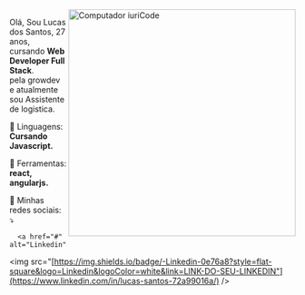 <img src="https://raw.githubusercontent.com/MicaelliMedeiros/micaellimedeiros/master/image/computer-illustration.png" min-width="400px" max-width="400px" width="400px" align="right" alt="Computador iuriCode">

<p align="left"> 
  Olá, Sou Lucas dos Santos, 27 anos, cursando <strong>Web Developer Full Stack</strong>.<br> 
  pela growdev e atualmente sou Assistente de logistica.
</p>

<p align="left">
  🦄 Linguagens: <strong>Cursando Javascript.</strong>
</p>

<p align="left">
  💼 Ferramentas: <strong>react, angularjs.</strong>
</p>

<p align="left">
  💌 Minhas redes sociais: ⤵️
</p>

<p align="left">
 
      <a href="#" alt="Linkedin">
  <img src="[https://img.shields.io/badge/-Linkedin-0e76a8?style=flat-square&logo=Linkedin&logoColor=white&link=LINK-DO-SEU-LINKEDIN"](https://www.linkedin.com/in/lucas-santos-72a99016a/) /></a>

 

<!---
Lucasdevzx3/Lucasdevzx3 is a ✨ special ✨ repository because its `README.md` (this file) appears on your GitHub profile.
You can click the Preview link to take a look at your changes.
--->
